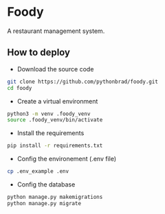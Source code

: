 # Foody
A restaurant management system.

## How to deploy
- Download the source code
```sh
git clone https://github.com/pythonbrad/foody.git
cd foody
```
- Create a virtual environment
```sh
python3 -m venv .foody_venv
source .foody_venv/bin/activate
```
- Install the requirements
```sh
pip install -r requirements.txt
```
- Config the environement (.env file)
```sh
cp .env_example .env
```
- Config the database
```sh
python manage.py makemigrations
python manage.py migrate
```